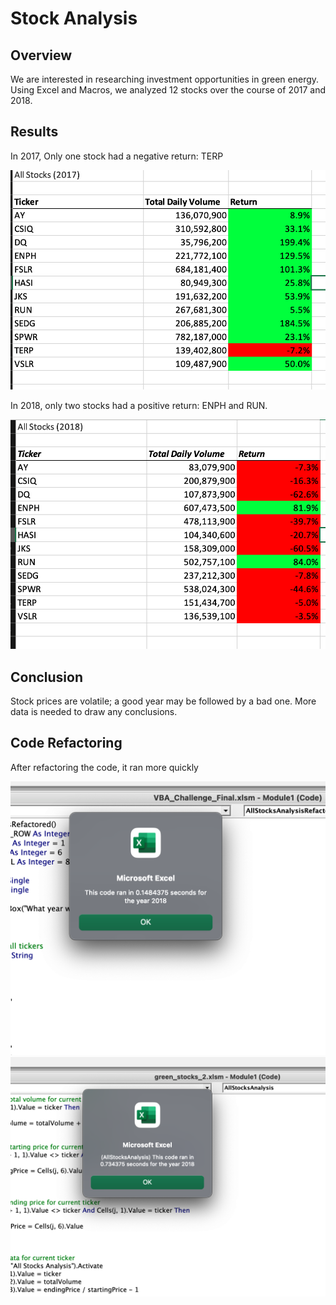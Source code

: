 # Stock Analysis

## Overview

We are interested in researching investment opportunities in green energy. Using Excel and Macros, we analyzed 12 stocks over the course of 2017 and 2018.

## Results

In 2017, Only one stock had a negative return: TERP

![2017 Stock Returns](Resources/AllStocks2017.png)

In 2018, only two stocks had a positive return: ENPH and RUN.

![2018 Stock Returns](Resources/Stocks_2018.png)

## Conclusion

Stock prices are volatile; a good year may be followed by a bad one. More data is needed to draw any conclusions.

## Code Refactoring

After refactoring the code, it ran more quickly

![2018 Stock Returns Refactored](Resources/Stocks_Refactored_2018.png)
![2018 Stock Returns Refactored](Resources/AllStocksAnalysis_2018.png)
